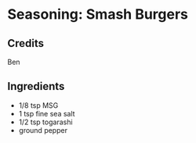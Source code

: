 # Seasoning: Smash Burgers

## Credits

Ben

## Ingredients

- 1/8 tsp MSG
- 1 tsp fine sea salt
- 1/2 tsp togarashi
- ground pepper
